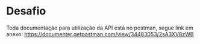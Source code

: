 # Desafio
Toda documentação para utilização da API está no postman, segue link em anexo:
https://documenter.getpostman.com/view/34483053/2sA3XV8zWB
